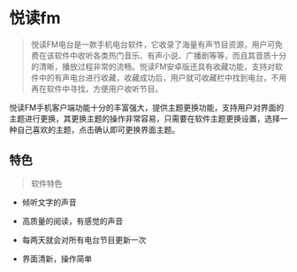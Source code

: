 # 悦读fm

> 悦读FM电台是一款手机电台软件，它收录了海量有声节目资源，用户可免费在该软件中收听各类热门音乐、有声小说、广播剧等等，而且其音质十分的清晰，播放过程非常的流畅。悦读FM安卓版还具有收藏功能，支持对软件中的有声电台进行收藏，收藏成功后，用户就可收藏栏中找到电台，不用再在软件中寻找，方便用户收听节目。

悦读FM手机客户端功能十分的丰富强大，提供主题更换功能，支持用户对界面的主题进行更换，其更换主题的操作非常容易，只需要在软件主题更换设置，选择一种自己喜欢的主题，点击确认即可更换界面主题。

## 特色

> 软件特色

- 倾听文字的声音

- 高质量的阅读，有感觉的声音

- 每两天就会对所有电台节目更新一次

- 界面清新，操作简单
